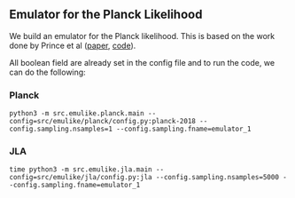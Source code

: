 ## Emulator for the Planck Likelihood

We build an emulator for the Planck likelihood. This is based on the work done by Prince et al ([paper](https://arxiv.org/abs/1909.05869), [code](https://github.com/heatherprince/planck-lite-py)).


All boolean field are already set in the config file and to run the code, we can do the following:

### Planck

```
python3 -m src.emulike.planck.main --config=src/emulike/planck/config.py:planck-2018 --config.sampling.nsamples=1 --config.sampling.fname=emulator_1
```

### JLA
```
time python3 -m src.emulike.jla.main --config=src/emulike/jla/config.py:jla --config.sampling.nsamples=5000 --config.sampling.fname=emulator_1
```